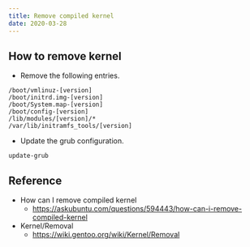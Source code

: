 ```yaml
---
title: Remove compiled kernel
date: 2020-03-28
---
```

## How to remove kernel
- Remove the following entries.

```
/boot/vmlinuz-[version]
/boot/initrd.img-[version]
/boot/System.map-[version]
/boot/config-[version]
/lib/modules/[version]/*
/var/lib/initramfs_tools/[version]
```

- Update the grub configuration.

```
update-grub
```

## Reference
- How can I remove compiled kernel
  - https://askubuntu.com/questions/594443/how-can-i-remove-compiled-kernel
- Kernel/Removal
  - https://wiki.gentoo.org/wiki/Kernel/Removal

